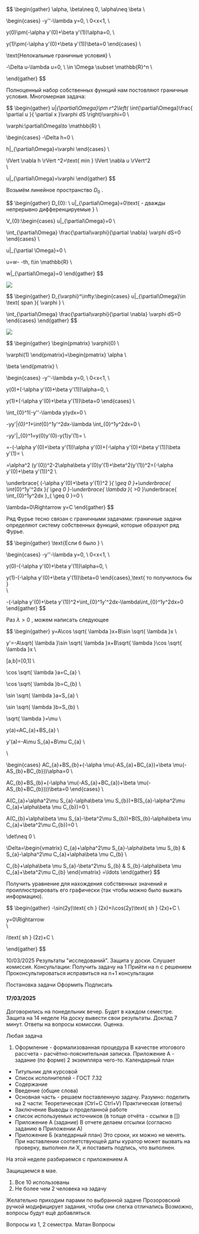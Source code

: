 ﻿
$$
\begin{gather} 
\alpha, \beta\neq 0, \alpha\neq \beta
\\

\begin{cases}
-y''-\lambda y=0, \ 0<x<1, 
\\

y(0)\pm(-\alpha y'(0)+\beta y'(1))\alpha=0, 
\\

y(1)\pm(-\alpha y'(0)+\beta y'(1))\beta=0
\end{cases} 
\\
 
\text{Нелокальные граничные условия}
\\

-\Delta u-\lambda u=0, \ \in \Omega \subset \mathbb{R}^n 
\\


\end{gather}
$$

Полноценный набор собственных функций нам постовляют граничные условия.
Многомерная задача:

$$
\begin{gather}
u|_{\partial\Omega}\pm r^2\left( \int_{\partial\Omega}\frac{ \partial u }{ \partial x }\varphi dS  \right)\varphi=0 
\\

\varphi:\partial\Omega\to \mathbb{R} 
\\

\begin{cases}
-\Delta h=0 
\\

h|_{\partial\Omega}=\varphi
\end{cases} 
\\

\lVert \nabla h \rVert ^2=\text{ min } \lVert \nabla u \rVert^2  
\\

u|_{\partial\Omega}=\varphi 
\end{gather}
$$

Возьмём линейное пространство 
$D_{0}$
. 

$$
\begin{gather}
D_{0}: \ u|_{\partial\Omega}=0\text{ - дважды непрерывно дифференцируемые } 
\\

V_{0}:\begin{cases}
u|_{\partial\Omega}=0 
\\

\int_{\partial\Omega} \frac{\partial\varphi}{\partial \nabla} \varphi dS=0
\end{cases} 
\\

u|_{\partial \Omega}=0 
\\

u=w- -th, t\in \mathbb{R} 
\\

w|_{\partial\Omega}=0
\end{gather}
$$

<a> 
	<img src="https://github.com/FelPrim/bmstu/blob/master/obsidian%20stuff/attachments/Pasted%20image%2020250307174753.png" > 
</a>

$$
\begin{gather}
D_{\varphi}^\infty:\begin{cases}
u|_{\partial\Omega}\in \text{ span }\{ \varphi \} 
\\

\int_{\partial\Omega} \frac{\partial\varphi}{\partial \nabla} \varphi dS=0
\end{cases}
\end{gather}
$$

<a> 
	<img src="https://github.com/FelPrim/bmstu/blob/master/obsidian%20stuff/attachments/Pasted%20image%2020250307180113.png" > 
</a>

$$
\begin{gather}
\begin{pmatrix}
\varphi(0) 
\\

\varphi(1)
\end{pmatrix}=\begin{pmatrix}
\alpha 
\\

\beta
\end{pmatrix} 
\\

\begin{cases}
-y''-\lambda y=0, \ 0<x<1, 
\\

y(0)+(-\alpha y'(0)+\beta y'(1))\alpha=0, 
\\

y(1)+(-\alpha y'(0)+\beta y'(1))\beta=0
\end{cases} 
\\
  
\int_{0}^1(-y''-\lambda y)ydx=0 
\\

-yy'|_{0}^1+\int_{0}^1y'^2dx-\lambda \int_{0}^1y^2dx=0 
\\

-yy'|_{0}^1=y(0)y'(0)-y(1)y'(1)= 
\\

=-(-\alpha y'(0)+\beta y'(1))\alpha y'(0)+(-\alpha y'(0)+\beta y'(1))\beta y'(1)= 
\\

=\alpha^2 (y'(0))^2-2\alpha\beta y'(0)y'(1)+\beta^2(y'(1))^2=(-\alpha y'(0)+\beta y'(1))^2 
\\

\underbrace{ (-\alpha y'(0)+\beta y'(1))^2  }_{ \geq 0 }+\underbrace{ \int_{0}^1y'^2dx }_{ \geq 0 }-\underbrace{ \lambda  }_{ >0 }\underbrace{ \int_{0}^1y^2dx }_{ \geq 0 }=0 
\\

\lambda=0\Rightarrow y=C
\end{gather}
$$

Ряд Фурье тесно связан с граничными задачами: граничные задачи определяют систему собственных функций, которые образуют ряд Фурье.

$$
\begin{gather}
\text{Если б было } 
\\

\begin{cases}
-y''-\lambda y=0, \ 0<x<1, 
\\

y(0)-(-\alpha y'(0)+\beta y'(1))\alpha=0, 
\\

y(1)-(-\alpha y'(0)+\beta y'(1))\beta=0
\end{cases},\text{ то получилось бы }  
\\

-(-\alpha y'(0)+\beta y'(1))^2+\int_{0}^1y'^2dx-\lambda\int_{0}^1y^2dx=0
\end{gather}
$$

Раз 
$\lambda>0$
, можем написать следующее

$$
\begin{gather}
y=A\cos \sqrt{ \lambda }x+B\sin \sqrt{ \lambda }x 
\\

y'=-A\sqrt{ \lambda }\sin \sqrt{ \lambda }x+B\sqrt{ \lambda }\cos \sqrt{ \lambda }x 
\\

[a,b]=[0,1]
\\

\cos \sqrt{ \lambda }a=C_{a} 
\\

\cos \sqrt{ \lambda }b=C_{b} 
\\

\sin \sqrt{ \lambda }a=S_{a} 
\\

\sin \sqrt{ \lambda }b=S_{b} 
\\

\sqrt{ \lambda }=\mu 
\\

y(a)=AC_{a}+BS_{a} 
\\

y'(a)=-A\mu S_{a}+B\mu C_{a} 
\\

 
\\

\begin{cases}
AC_{a}+BS_{b}+(-\alpha \mu(-AS_{a}+BC_{a})+\beta \mu(-AS_{b}+BC_{b}))\alpha=0 
\\

AC_{b}+BS_{b}+(-\alpha \mu(-AS_{a}+BC_{a})+\beta \mu(-AS_{b}+BC_{b})))\beta=0
\end{cases} 
\\

A(C_{a}+\alpha^2\mu S_{a}-\alpha\beta \mu S_{b})+B(S_{a}-\alpha^2\mu C_{a}+\alpha\beta \mu C_{b})=0 
\\

A(C_{b}+\alpha\beta \mu S_{a}-\beta^2\mu S_{b})+B(S_{b}-\alpha\beta \mu C_{a}+\beta^2\mu C_{b})=0 
\\

\det\neq 0 
\\

\Delta=\begin{vmatrix}
C_{a}+\alpha^2\mu S_{a}-\alpha\beta \mu S_{b} & S_{a}-\alpha^2\mu C_{a}+\alpha\beta \mu C_{b} 
\\

C_{b}+\alpha\beta \mu S_{a}-\beta^2\mu S_{b} & S_{b}-\alpha\beta \mu C_{a}+\beta^2\mu C_{b}
\end{vmatrix} =\ldots
\end{gather}
$$

Получить уравнение для нахождения собственных значений и проиллюстрировать его графически (так чтобы можно было выжать информацию).


$$
\begin{gather} 
-\sin(2y)\text{ ch } (2x)+i\cos(2y)\text{ sh } (2x)+C 
\\

y=0\Rightarrow  
\\

i\text{ sh } (2z)+C 
\\
 
\end{gather}
$$


10/03/2025
Результаты "исследований".
Защита у доски. Слушает комиссия.
Консультации: 
Получить задачу на 1
Прийти на n с решением
Проконсультироваться
исправиться на n+1 консультации

Постановка задачи
Оформить
Подписать

#### 17/03/2025
Договорились на понедельник вечер.
Будет в каждом семестре.
Защита на 14 неделе
На доску вывести свои результаты. Доклад 7 минут. Ответы на вопросы комиссии. Оценка. 

Любая задача
1. Оформление - формализованная процедура
В качестве итогового рассчета - расчётно-пояснительная записка.
Приложение А - задание (по форме)
2 экземпляра чего-то.
Календарный план


- Титульник для курсовой
- Список исполнителей - ГОСТ 7.32
- Содержание
- Введение (общие слова)
- Основная часть - решаем поставленную задачу. Разумно:
поделить на 2 части:
Теоретическая (Ctrl+C Ctrl+V)
Практическая (ответы)
- Заключение
Выводы о проделанной работе
- список используемых источников (в толще отчёта - ссылки в \[\])
- Приложение А (задание)
В отчете делаем отсылки (согласно заданию в Приложении А)
- Приложение Б (каледарный план)
Это сроки, их можно не менять. При наставлении соответствующей даты куратор может вызвать на проверку, выполнен ли X, и поставить подпись, что выполнен.


На этой неделе разбираемся с приложением А


Защищаемся в мае.

1. Все 10 использованы
2. Не более чем 2 человека на задачу

Желательно приходим парами по выбранной задаче
Прозоровский ручкой модифицирует задания, чтобы они слегка отличались
Возможно, вопросы будут ещё добавляться.

Вопросы из 1, 2 семестра. Матан
Вопросы 
